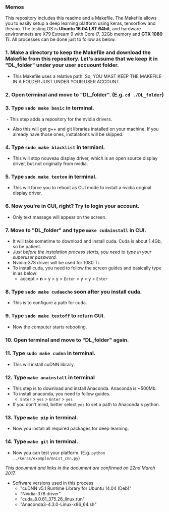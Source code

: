### Memos
This repository includes this readme and a Makefile.  The Makefile allows you to easily setup a deep learning platform using keras, tensorflow and theano.  The testing OS is **Ubuntu 16.04 LST 64bit**, and hardware environmnets are X79 Extream 9 with Core i7, 32Gb memory and **GTX 1080 Ti**.  All processes can be done just to follow as below.

### 1. Make a directory to keep the Makefile and download the Makefile from this repository.  Let's assume that we keep it in "DL_folder" under your user accuount folder.

  - This Makefile uses a relative path.  So, YOU MAST KEEP THE MAKEFILE IN A FOLDER JUST UNDER YOUR USER ACCOUNT. 

### 2. Open terminal and move to "DL_folder". (E.g. ```cd ./DL_folder```)

### 3. Type ```sudo make basic``` in terminal.

  - This step adds a repository for the nvidia drivers.
  - Also this will get g++ and git libraries installed on your machine.  If you already have those ones, instalations will be skipped.

### 4. Type ```sudo make blacklist``` in termianl.

  - This will stop nouveau display driver, which is an open source display driver, but not originally from nvidia.
  
### 5. Type ```sudo make texton``` in terminal.

  - This will force you to reboot as CUI mode to install a nvidia original display driver.
  
### 6. Now you're in CUI, right?  Try to login your account.

  - Only text massage will appear on the screen.

### 7. Move to "DL_folder" and type ```make cudainstall``` in CUI.

  - It will take sometime to download and install cuda.  Cuda is about 1.4Gb, so be patient.
  - *Just before the instalation process starts, you need to type in your superuser password.*
  - Nvidia-378 driver will be used for 1080 Ti.
  - To install cuda, you need to follow the screen guides and basically type in as below:
    -   accept > **n** > y > y > ```Enter``` > y > y > ```Enter```

### 8. Type ```sudo make cudaecho``` soon after you install cuda.

  - This is to configure a path for cuda. 
  
### 9. Type ```sudo make textoff``` to return GUI.

  - Now the computer starts rebooting.
  
### 10. Open terminal and move to "DL_folder" again.

### 11. Type ```sudo make cudnn``` in terminal.

  - This will install cuDNN library.

### 12. Type ```make anainstall``` in terminal

  - This step is to download and install Anaconda.  Anaconda is ~500Mb.
  - To install anaconda, you need to follow guides.
    - ```Enter``` >  ```yes``` > ```Enter``` > ```yes```
  - If you don't mind, better select ```yes``` to set a path to Anaconda's python.

### 13. Type ```make pip``` in terminal.

  - Now you install all required packages for deep learning.

### 14. Type ```make git``` in terminal.

  - Now you can test your platform. (E.g. ```python ../keras/example/mnist_cnn.py```)


*This document and links in the document are confirmed on 22nd March 2017.*

- Software versions used in this process
  - "cuDNN v5.1 Runtime Library for Ubuntu 14.04 (Deb)"
  - "Nvidia-378 driver"
  - "cuda_8.0.61_375.26_linux.run"
  - "Anaconda3-4.3.0-Linux-x86_64.sh"

